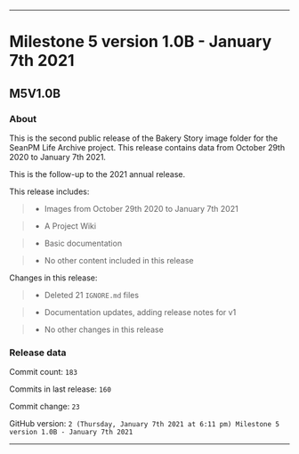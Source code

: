 
***

# Milestone 5 version 1.0B - January 7th 2021

## M5V1.0B

### About

This is the second public release of the Bakery Story image folder for the SeanPM Life Archive project. This release contains data from October 29th 2020 to January 7th 2021.

This is the follow-up to the 2021 annual release.

This release includes:

> * Images from October 29th 2020 to January 7th 2021

> * A Project Wiki

> * Basic documentation

> * No other content included in this release

Changes in this release:

> * Deleted 21 `IGNORE.md` files

> * Documentation updates, adding release notes for v1

> * No other changes in this release

### Release data

Commit count: `183`

Commits in last release: `160`

Commit change: `23`

GitHub version: `2 (Thursday, January 7th 2021 at 6:11 pm) Milestone 5 version 1.0B - January 7th 2021`

***
